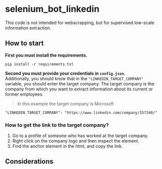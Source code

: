 # selenium_bot_linkedin
This code is not intended for webscrapping, but for supervised low-scale information extraction.

## How to start
**First you must install the requirements.**
```
pip install -r requirements.txt
```
**Second you must provide your credentials in `config.json`.**  
Additionally, you should know that in the `"LINKEDIN_TARGET_COMPANY"` variable, you should enter the target company. 
 The target company is the company from which you want to extract information about its current or former employees.
> In this example the target company is Microsoft
```
"LINKEDIN_TARGET_COMPANY": "https://www.linkedin.com/company/157240/"
```
### How to get the link to the target company?
1. Go to a profile of someone who has worked at the target company.
2. Right click on the company logo and then inspect the element.
3. Find the anchor element <a> in the html, and copy the link.

## Considerations
